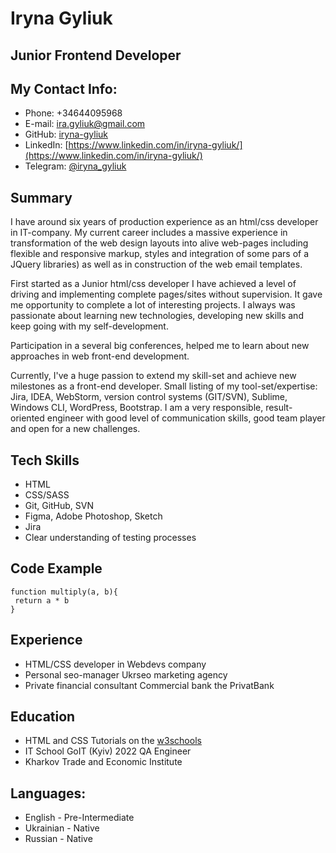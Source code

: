 # Iryna Gyliuk

## Junior Frontend Developer

## My Contact Info:
* Phone: +34644095968
* E-mail: ira.gyliuk@gmail.com
* GitHub: [iryna-gyliuk](https://github.com/iryna-gyliuk)
* LinkedIn: [https://www.linkedin.com/in/iryna-gyliuk/](https://www.linkedin.com/in/iryna-gyliuk/)
* Telegram: [@iryna_gyliuk](https://t.me/iryna_gyliuk)

## Summary
I have around six years of production experience as an html/css developer in IT-company.
My current career includes a massive experience in transformation of the web design layouts into alive 
web-pages including flexible and responsive markup, styles and integration of some pars of a JQuery libraries) 
as well as in construction of the web email templates. 

First started as a Junior html/css developer I have achieved a level of driving and implementing complete pages/sites without supervision. 
It gave me opportunity to complete a lot of interesting projects.
I always was passionate about learning new technologies, developing new skills and keep going with my self-development.
 
Participation in a several big conferences, helped me to learn about new approaches in web front-end development.

Currently, I've a huge passion to extend my skill-set and achieve new milestones as a front-end developer.
Small listing of my tool-set/expertise: Jira, IDEA, WebStorm, version control systems (GIT/SVN), Sublime, Windows CLI, WordPress, Bootstrap. 
I am a very responsible, result-oriented engineer with good level of communication skills, good team player and open for a new challenges.

## Tech Skills

* HTML
* CSS/SASS
* Git, GitHub, SVN
* Figma, Adobe Photoshop, Sketch
* Jira
* Clear understanding of testing processes

## Code Example
  ```
function multiply(a, b){
   return a * b
}
```
## Experience
* HTML/CSS developer in Webdevs company
* Personal seo-manager Ukrseo  marketing agency
* Private financial consultant Commercial bank the PrivatBank 

## Education
* HTML and CSS Tutorials on the [w3schools](https://www.w3schools.com/)
* IT School GoIT (Kyiv) 2022 QA Engineer
* Kharkov Trade and Economic Institute

## Languages:
* English - Pre-Intermediate
* Ukrainian - Native
* Russian - Native

 